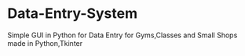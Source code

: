 # Data-Entry-System
Simple GUI in Python for Data Entry for Gyms,Classes and Small Shops made in Python,Tkinter 
